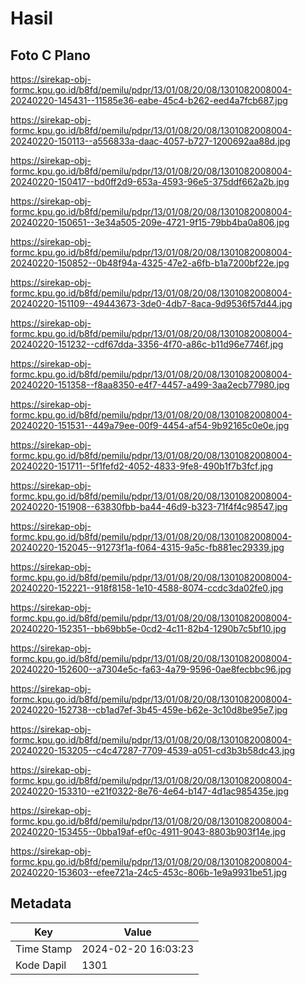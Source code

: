 # Hasil

## Foto C Plano

https://sirekap-obj-formc.kpu.go.id/b8fd/pemilu/pdpr/13/01/08/20/08/1301082008004-20240220-145431--11585e36-eabe-45c4-b262-eed4a7fcb687.jpg

https://sirekap-obj-formc.kpu.go.id/b8fd/pemilu/pdpr/13/01/08/20/08/1301082008004-20240220-150113--a556833a-daac-4057-b727-1200692aa88d.jpg

https://sirekap-obj-formc.kpu.go.id/b8fd/pemilu/pdpr/13/01/08/20/08/1301082008004-20240220-150417--bd0ff2d9-653a-4593-96e5-375ddf662a2b.jpg

https://sirekap-obj-formc.kpu.go.id/b8fd/pemilu/pdpr/13/01/08/20/08/1301082008004-20240220-150651--3e34a505-209e-4721-9f15-79bb4ba0a806.jpg

https://sirekap-obj-formc.kpu.go.id/b8fd/pemilu/pdpr/13/01/08/20/08/1301082008004-20240220-150852--0b48f94a-4325-47e2-a6fb-b1a7200bf22e.jpg

https://sirekap-obj-formc.kpu.go.id/b8fd/pemilu/pdpr/13/01/08/20/08/1301082008004-20240220-151109--49443673-3de0-4db7-8aca-9d9536f57d44.jpg

https://sirekap-obj-formc.kpu.go.id/b8fd/pemilu/pdpr/13/01/08/20/08/1301082008004-20240220-151232--cdf67dda-3356-4f70-a86c-b11d96e7746f.jpg

https://sirekap-obj-formc.kpu.go.id/b8fd/pemilu/pdpr/13/01/08/20/08/1301082008004-20240220-151358--f8aa8350-e4f7-4457-a499-3aa2ecb77980.jpg

https://sirekap-obj-formc.kpu.go.id/b8fd/pemilu/pdpr/13/01/08/20/08/1301082008004-20240220-151531--449a79ee-00f9-4454-af54-9b92165c0e0e.jpg

https://sirekap-obj-formc.kpu.go.id/b8fd/pemilu/pdpr/13/01/08/20/08/1301082008004-20240220-151711--5f1fefd2-4052-4833-9fe8-490b1f7b3fcf.jpg

https://sirekap-obj-formc.kpu.go.id/b8fd/pemilu/pdpr/13/01/08/20/08/1301082008004-20240220-151908--63830fbb-ba44-46d9-b323-71f4f4c98547.jpg

https://sirekap-obj-formc.kpu.go.id/b8fd/pemilu/pdpr/13/01/08/20/08/1301082008004-20240220-152045--91273f1a-f064-4315-9a5c-fb881ec29339.jpg

https://sirekap-obj-formc.kpu.go.id/b8fd/pemilu/pdpr/13/01/08/20/08/1301082008004-20240220-152221--918f8158-1e10-4588-8074-ccdc3da02fe0.jpg

https://sirekap-obj-formc.kpu.go.id/b8fd/pemilu/pdpr/13/01/08/20/08/1301082008004-20240220-152351--bb69bb5e-0cd2-4c11-82b4-1290b7c5bf10.jpg

https://sirekap-obj-formc.kpu.go.id/b8fd/pemilu/pdpr/13/01/08/20/08/1301082008004-20240220-152600--a7304e5c-fa63-4a79-9596-0ae8fecbbc96.jpg

https://sirekap-obj-formc.kpu.go.id/b8fd/pemilu/pdpr/13/01/08/20/08/1301082008004-20240220-152738--cb1ad7ef-3b45-459e-b62e-3c10d8be95e7.jpg

https://sirekap-obj-formc.kpu.go.id/b8fd/pemilu/pdpr/13/01/08/20/08/1301082008004-20240220-153205--c4c47287-7709-4539-a051-cd3b3b58dc43.jpg

https://sirekap-obj-formc.kpu.go.id/b8fd/pemilu/pdpr/13/01/08/20/08/1301082008004-20240220-153310--e21f0322-8e76-4e64-b147-4d1ac985435e.jpg

https://sirekap-obj-formc.kpu.go.id/b8fd/pemilu/pdpr/13/01/08/20/08/1301082008004-20240220-153455--0bba19af-ef0c-4911-9043-8803b903f14e.jpg

https://sirekap-obj-formc.kpu.go.id/b8fd/pemilu/pdpr/13/01/08/20/08/1301082008004-20240220-153603--efee721a-24c5-453c-806b-1e9a9931be51.jpg


## Metadata

| Key        | Value               |
| ---------- | ------------------- |
| Time Stamp | 2024-02-20 16:03:23 |
| Kode Dapil | 1301                |



